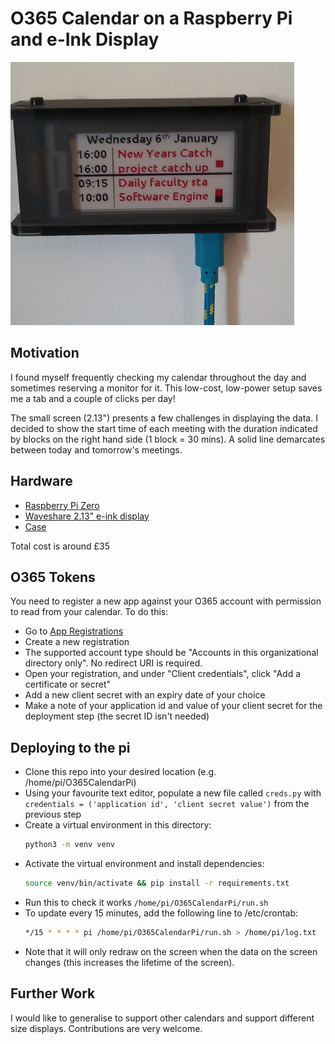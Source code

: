 # O365 Calendar on a Raspberry Pi and e-Ink Display

![A picture of the setup](O365CalendarPi.png)

## Motivation
I found myself frequently checking my calendar throughout the day and sometimes reserving a monitor for it. This low-cost, low-power setup saves me a tab and a couple of clicks per day!

The small screen (2.13") presents a few challenges in displaying the data. I decided to show the start time of each meeting with the duration indicated by blocks on the right hand side (1 block = 30 mins). A solid line demarcates between today and tomorrow's meetings.

## Hardware

* [Raspberry Pi Zero](https://thepihut.com/products/raspberry-pi-zero-w)
* [Waveshare 2.13" e-ink display](https://thepihut.com/products/three-colour-2-13-eink-display-phat-red-black-white)
* [Case](https://thepihut.com/products/pi-zero-case-for-waveshare-2-13-eink-display)

Total cost is around £35

## O365 Tokens
You need to register a new app against your O365 account with permission to read from your calendar. To do this:
* Go to [App Registrations](https://portal.azure.com/#blade/Microsoft_AAD_RegisteredApps/ApplicationsListBlade)
* Create a new registration
* The supported account type should be "Accounts in this organizational directory only". No redirect URI is required.
* Open your registration, and under "Client credentials", click "Add a certificate or secret"
* Add a new client secret with an expiry date of your choice
* Make a note of your application id and value of your client secret for the deployment step (the secret ID isn't needed)

## Deploying to the pi
* Clone this repo into your desired location (e.g. /home/pi/O365CalendarPi)
* Using your favourite text editor, populate a new file called `creds.py` with `credentials = ('application id', 'client secret value')` from the previous step
* Create a virtual environment in this directory:
  ```bash
  python3 -m venv venv
  ```
* Activate the virtual environment and install dependencies:
  ```bash
  source venv/bin/activate && pip install -r requirements.txt
  ```
* Run this to check it works `/home/pi/O365CalendarPi/run.sh`
* To update every 15 minutes, add the following line to /etc/crontab:
    ```bash
    */15 * * * * pi	/home/pi/O365CalendarPi/run.sh > /home/pi/log.txt
    ```
* Note that it will only redraw on the screen when the data on the screen changes (this increases the lifetime of the screen).


## Further Work

I would like to generalise to support other calendars and support different size displays. Contributions are very welcome.